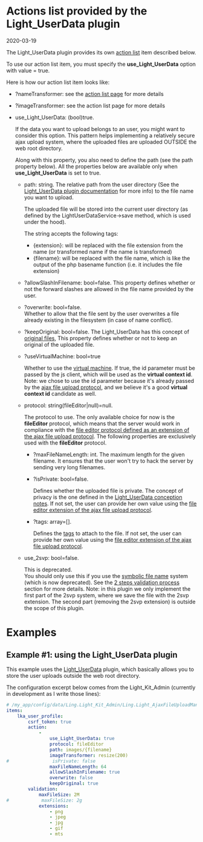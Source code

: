 Actions list provided by the Light_UserData plugin
=============
2020-03-19


The Light_UserData plugin provides its own [action list](https://github.com/lingtalfi/Light_AjaxFileUploadManager/blob/master/doc/pages/action-list.md) item described below.



To use our action list item, you must specify the **use_Light_UserData** option with value = true.


Here is how our action list item looks like:

- ?nameTransformer: see the [action list page](https://github.com/lingtalfi/Light_AjaxFileUploadManager/blob/master/doc/pages/action-list.md) for more details
- ?imageTransformer: see the action list page for more details

- use_Light_UserData: (bool)true.     
    
    If the data you want to upload belongs to an user, you might want to consider this option.
    This pattern helps implementing a relatively secure ajax upload system, where the uploaded files are uploaded OUTSIDE the web root directory.
    
    Along with this property, you also need to define the path (see the path property below).
    All the properties below are available only when **use_Light_UserData** is set to true.
                                 
    - path: string. The relative path from the user directory (See the [Light_UserData plugin documentation](https://github.com/lingtalfi/Light_UserData) for more info)
        to the file name you want to upload.
                     
        The uploaded file will be stored into the current user directory (as defined by the LightUserDataService->save method, which is used
        under the hood). 
                     
        The string accepts the following tags:
        - {extension}: will be replaced with the file extension from the name (or transformed name if the name is transformed)
        - {filename}: will be replaced with the file name, which is like the output of the php basename function (i.e. it includes the file extension)
        
    - ?allowSlashInFilename: bool=false.
        This property defines whether or not the forward slashes are allowed in the file name provided by the user.        
                  
    - ?overwrite: bool=false.    
        Whether to allow that the file sent by the user overwrites a file already existing in the filesystem (in case of name conflict).
        
    - ?keepOriginal: bool=false.
        The Light_UserData has this concept of [original files](https://github.com/lingtalfi/Light_UserData/blob/master/doc/pages/conception-notes.md#the-original-file),
        This property defines whether or not to keep an original of the uploaded file.
        
    - ?useVirtualMachine: bool=true
        
        Whether to use the [virtual machine](https://github.com/lingtalfi/Light_UserData/blob/master/doc/pages/virtual-machine.md).
        If true, the id parameter must be passed by the js client, which will be used as the **virtual context id**.
        Note: we chose to use the id parameter because it's already passed by the [ajax file upload protocol](https://github.com/lingtalfi/Light_AjaxFileUploadManager/blob/master/doc/pages/ajax-file-upload-protocol.md),
        and we believe it's a good **virtual context id** candidate as well. 
                      
    - protocol: string(fileEditor|null)=null.
    
        The protocol to use.
        The only available choice for now is the **fileEditor** protocol, which means that the server would work in compliance
        with the [file editor protocol defined as an extension of the ajax file upload protocol](https://github.com/lingtalfi/Light_AjaxFileUploadManager/blob/master/doc/pages/ajax-file-upload-protocol.md).
        The following properties are exclusively used with the **fileEditor** protocol.        
         
        - ?maxFileNameLength: int.
            The maximum length for the given filename. It ensures that the user won't try to hack the server by sending very long filenames.
            
        - ?isPrivate: bool=false. 
            
            Defines whether the uploaded file is private. The concept of privacy is the one defined in the [Light_UserData conception notes](https://github.com/lingtalfi/Light_UserData/blob/master/doc/pages/conception-notes.md).
            If not set, the user can provide her own value using the [file editor extension of the ajax file upload protocol](https://github.com/lingtalfi/Light_AjaxFileUploadManager/blob/master/doc/pages/ajax-file-upload-protocol.md).
            
        - ?tags: array=[]. 
            
            Defines the [tags](https://github.com/lingtalfi/Light_UserData/blob/master/doc/pages/conception-notes.md#tags) to attach to the file.
            If not set, the user can provide her own value using the [file editor extension of the ajax file upload protocol](https://github.com/lingtalfi/Light_AjaxFileUploadManager/blob/master/doc/pages/ajax-file-upload-protocol.md).

    - use_2svp: bool=false. 
        
        This is deprecated.        
        You should only use this if you use the [symbolic file name](https://github.com/lingtalfi/TheBar/blob/master/discussions/ajax-file-upload.md#symbolic-file-names) system (which is now deprecated).
        See the [2 steps validation process](https://github.com/lingtalfi/TheBar/blob/master/discussions/ajax-file-upload.md#2-steps-validation-process) section for more details.
        Note: in this plugin we only implement the first part of the 2svp system, where we save the file with the 2svp extension.
        The second part (removing the 2svp extension) is outside the scope of this plugin.   



Examples
===========

         

Example #1: using the Light_UserData plugin
-------------------------
This example uses the [Light_UserData](https://github.com/lingtalfi/Light_UserData) plugin,
which basically allows you to store the user uploads outside the web root directory.

The configuration excerpt below comes from the Light_Kit_Admin (currently in development as I write those lines):

```yaml
# /my_app/config/data/Ling.Light_Kit_Admin/Ling.Light_AjaxFileUploadManager/main.byml
items:
    lka_user_profile:
        csrf_token: true
        action:
            -
                use_Light_UserData: true
                protocol: fileEditor
                path: images/{filename}
                imageTransformer: resize(200)
#                isPrivate: false
                maxFileNameLength: 64
                allowSlashInFilename: true
                overwrite: false
                keepOriginal: true
        validation:
            maxFileSize: 2M
#            maxFileSize: 2g
            extensions:
                - png
                - jpeg
                - jpg
                - gif
                - mts

```
                           